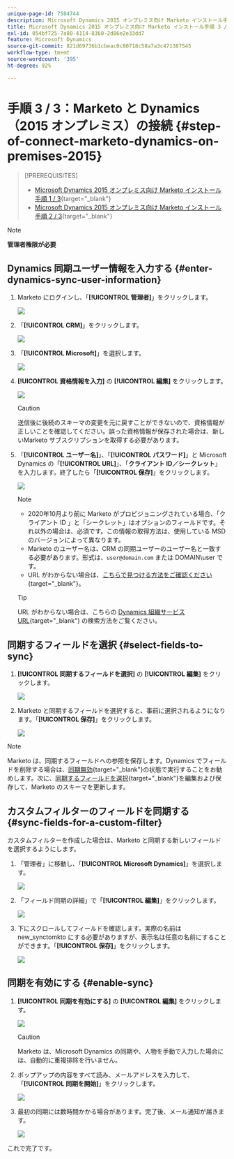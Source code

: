 ```yaml
---
unique-page-id: 7504744
description: Microsoft Dynamics 2015 オンプレミス向け Marketo インストール手順 3 / 3 - Marketo ドキュメント - 製品ドキュメント
title: Microsoft Dynamics 2015 オンプレミス向け Marketo インストール手順 3 / 3
exl-id: 054bf725-7a80-4114-8360-2d86e2e33dd7
feature: Microsoft Dynamics
source-git-commit: 821d69736b1cbeac0c80718c58a7a3c471387545
workflow-type: tm+mt
source-wordcount: '395'
ht-degree: 92%

---
```


# 手順 3 / 3：Marketo と Dynamics（2015 オンプレミス）の接続 {#step-of-connect-marketo-dynamics-on-premises-2015}

>[!PREREQUISITES]
>
>* [Microsoft Dynamics 2015 オンプレミス向け Marketo インストール手順 1 / 3](/help/marketo/product-docs/crm-sync/microsoft-dynamics-sync/sync-setup/connecting-to-legacy-versions/step-1-of-3-install-2015.md){target="_blank"}
>* [Microsoft Dynamics 2015 オンプレミス向け Marketo インストール手順 2 / 3](/help/marketo/product-docs/crm-sync/microsoft-dynamics-sync/sync-setup/connecting-to-legacy-versions/step-2-of-3-set-up-2015.md){target="_blank"}

>[!NOTE]
>
>**管理者権限が必要**

## Dynamics 同期ユーザー情報を入力する {#enter-dynamics-sync-user-information}

1. Marketo にログインし、「**[!UICONTROL 管理者]**」をクリックします。

   ![](assets/login-admin.png)

1. 「**[!UICONTROL CRM]**」をクリックします。

   ![](assets/image2015-3-16-9-47-34.png)

1. 「**[!UICONTROL Microsoft]**」を選択します。

   ![](assets/image2015-3-16-9-50-6.png)

1. **[!UICONTROL 資格情報を入力]** の **[!UICONTROL 編集]** をクリックします。

   ![](assets/image2015-3-16-9-48-43.png)

   >[!CAUTION]
   >
   >送信後に後続のスキーマの変更を元に戻すことができないので、資格情報が正しいことを確認してください。誤った資格情報が保存された場合は、新しいMarketo サブスクリプションを取得する必要があります。

1. 「**[!UICONTROL ユーザー名]**」、「**[!UICONTROL パスワード]**」と Microsoft Dynamics の「**[!UICONTROL URL]**」、「**クライアント ID／シークレット**」を入力します。終了したら「**[!UICONTROL 保存]**」をクリックします。

   ![](assets/step-3-of-3-5.png)

   >[!NOTE]
   >
   >* 2020年10月より前に Marketo がプロビジョニングされている場合、「クライアント ID 」と「シークレット」はオプションのフィールドです。それ以外の場合は、必須です。この情報の取得方法は、使用している MSD のバージョンによって異なります。
   >* Marketo のユーザー名は、CRM の同期ユーザーのユーザー名と一致する必要があります。形式は、`user@domain.com` または DOMAIN\user です。
   >* URL がわからない場合は、[こちらで見つける方法をご確認ください](/help/marketo/product-docs/crm-sync/microsoft-dynamics-sync/sync-setup/view-the-organization-service-url.md){target="_blank"}。

   >[!TIP]
   >
   >URL がわからない場合は、こちらの [Dynamics 組織サービス URL](/help/marketo/product-docs/crm-sync/microsoft-dynamics-sync/sync-setup/view-the-organization-service-url.md){target="_blank"} の検索方法をご覧ください。

## 同期するフィールドを選択 {#select-fields-to-sync}

1. **[!UICONTROL 同期するフィールドを選択]** の **[!UICONTROL 編集]** をクリックします。

   ![](assets/image2015-3-16-9-51-28.png)

1. Marketo と同期するフィールドを選択すると、事前に選択されるようになります。「**[!UICONTROL 保存]**」をクリックします。

   ![](assets/image2016-8-25-15-3a14-3a28.png)

>[!NOTE]
>
>Marketo は、同期するフィールドへの参照を保存します。Dynamics でフィールドを削除する場合は、[同期無効](/help/marketo/product-docs/crm-sync/salesforce-sync/enable-disable-the-salesforce-sync.md){target="_blank"}の状態で実行することをお勧めします。次に、[同期するフィールドを選択](/help/marketo/product-docs/crm-sync/microsoft-dynamics-sync/microsoft-dynamics-sync-details/microsoft-dynamics-sync-field-sync/editing-fields-to-sync-before-deleting-them-in-dynamics.md){target="_blank"}を編集および保存して、Marketo のスキーマを更新します。

## カスタムフィルターのフィールドを同期する {#sync-fields-for-a-custom-filter}

カスタムフィルターを作成した場合は、Marketo と同期する新しいフィールドを選択するようにします。

1. 「管理者」に移動し、「**[!UICONTROL Microsoft Dynamics]**」を選択します。

   ![](assets/image2015-10-9-9-3a50-3a9.png)

1. 「フィールド同期の詳細」で「**[!UICONTROL 編集]**」をクリックします。

   ![](assets/image2015-10-9-9-3a52-3a23.png)

1. 下にスクロールしてフィールドを確認します。実際の名前は new_synctomkto にする必要がありますが、表示名は任意の名前にすることができます。「**[!UICONTROL 保存]**」をクリックします。

   ![](assets/image2016-8-25-15-3a15-3a35.png)

## 同期を有効にする {#enable-sync}

1. **[!UICONTROL 同期を有効にする]** の **[!UICONTROL 編集]** をクリックします。

   ![](assets/image2015-3-16-9-52-2.png)

   >[!CAUTION]
   >
   >Marketo は、Microsoft Dynamics の同期や、人物を手動で入力した場合には、自動的に重複排除を行いません。

1. ポップアップの内容をすべて読み、メールアドレスを入力して、「**[!UICONTROL 同期を開始]**」をクリックします。

   ![](assets/image2015-3-30-14-3a23-3a13.png)

1. 最初の同期には数時間かかる場合があります。完了後、メール通知が届きます。

   ![](assets/image2015-3-16-9-59-51.png)

これで完了です。

